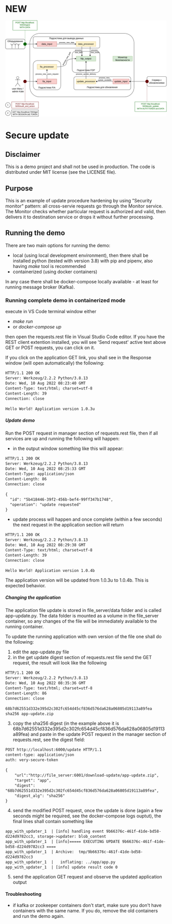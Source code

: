 # NEW


<img src="https://github.com/Oh-moi/kaspersky_learning/blob/main/ARC.png?raw=true" width="1000">













# Secure update

## Disclaimer 

This is a demo project and shall not be used in production.
The code is distributed under MIT license (see the LICENSE file).

## Purpose

This is an example of update procedure hardening by using "Security monitor" pattern: all cross-servie requests go through the Monitor service.
The Monitor checks whether particular request is authorized and valid, then delivers it to destination service or drops it without further processing.

## Running the demo

There are two main options for running the demo:
- local (using local development environment), then there shall be installed python (tested with version 3.8) with pip and pipenv, also having *make* tool is recommended
- containerized (using docker containers)

In any case there shall be docker-compose locally available - at least for running message broker (Kafka).

### Running complete demo in containerized mode

execute in VS Code terminal window either
- _make run_
- or _docker-compose up_

then open the requests.rest file in Visual Studio Code editor. If you have the REST client extention installed, you will see 'Send request' active text above GET or POST requests, you can click on it.

If you click on the application GET link, you shall see in the Response window (will open automatically) the following:

```
HTTP/1.1 200 OK
Server: Werkzeug/2.2.2 Python/3.8.13
Date: Wed, 10 Aug 2022 08:23:40 GMT
Content-Type: text/html; charset=utf-8
Content-Length: 39
Connection: close

Hello World! Application version 1.0.3u
```

##### Update demo

Run the POST request in manager section of requests.rest file, then if all services are up and running the following will happen:
- in the output window something like this will appear:
```
HTTP/1.1 200 OK
Server: Werkzeug/2.2.2 Python/3.8.13
Date: Wed, 10 Aug 2022 08:25:33 GMT
Content-Type: application/json
Content-Length: 86
Connection: close

{
  "id": "5b418446-39f2-456b-bef4-99ff347b1748",
  "operation": "update requested"
}

```

- update process will happen and once complete (within a few seconds) the next request in the application section will return
```
HTTP/1.1 200 OK
Server: Werkzeug/2.2.2 Python/3.8.13
Date: Wed, 10 Aug 2022 08:29:38 GMT
Content-Type: text/html; charset=utf-8
Content-Length: 39
Connection: close

Hello World! Application version 1.0.4b
```

The application version will be updated from 1.0.3u to 1.0.4b. This is expected behavior.

##### Changing the application

The application file update is stored in file_server/data folder and is called app-update.py. The data folder is mounted as a volume in the file_server container, so any changes of the file will be immediately available to the running container.

To update the running application with own version of the file one shall do the following:

1. edit the app-update.py file
2. in the get update digest section of requests.rest file send the GET request, the result will look like the following
```
HTTP/1.1 200 OK
Server: Werkzeug/2.2.2 Python/3.8.13
Date: Wed, 10 Aug 2022 08:35:36 GMT
Content-Type: text/html; charset=utf-8
Content-Length: 86
Connection: close

68b7d62551d332e395d2c302fc654d45cf836d576da628a06805d19113a89fea sha256 app-update.zip
```
3. copy the sha256 digest (in the example above it is 68b7d62551d332e395d2c302fc654d45cf836d576da628a06805d19113a89fea) and paste in the update POST request in the manager section of requests.rest, see the digest field:
```
POST http://localhost:6000/update HTTP/1.1
content-type: application/json
auth: very-secure-token

{
    "url":"http://file_server:6001/download-update/app-update.zip", 
    "target": "app", 
    "digest": "68b7d62551d332e395d2c302fc654d45cf836d576da628a06805d19113a89fea", 
    "digest_alg": "sha256"
}
```
4. send the modified POST request, once the update is done (again a few seconds might be required, see the docker-compose logs ouptut), the final lines shall contain something like
```
app_with_updater_1  | [info] handling event 9b66376c-461f-41de-bd58-d224d9782cc3, storage->updater: blob_content
app_with_updater_1  | [info]===== EXECUTING UPDATE 9b66376c-461f-41de-bd58-d224d9782cc3 ====
app_with_updater_1  | Archive:  tmp/9b66376c-461f-41de-bd58-d224d9782cc3
app_with_updater_1  |   inflating: ../app/app.py           
app_with_updater_1  | [info] update result code 0
```
5. send the application GET request and observe the updated application output


#### Troubleshooting

- if kafka or zookeeper containers don't start, make sure you don't have containers with the same name. If you do, remove the old containers and run the demo again.
